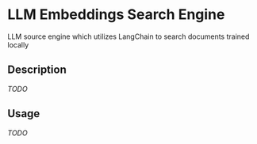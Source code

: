 # LLM Embeddings Search Engine
LLM source engine which utilizes LangChain to search documents trained locally

## Description

*TODO*

## Usage

*TODO*
